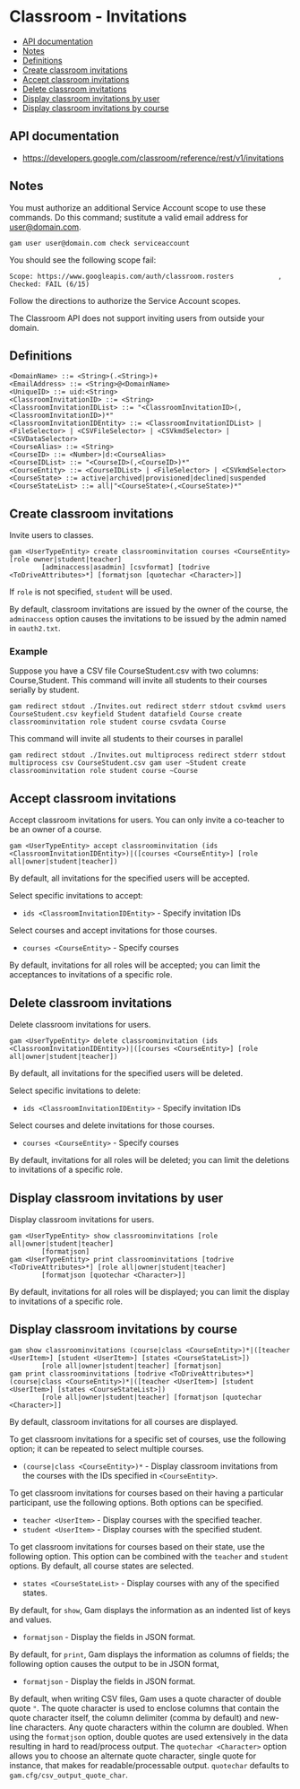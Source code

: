 # Classroom - Invitations
- [API documentation](#api-documentation)
- [Notes](#notes)
- [Definitions](#definitions)
- [Create classroom invitations](#create-classroom-invitations)
- [Accept classroom invitations](#accept-classroom-invitations)
- [Delete classroom invitations](#delete-classroom-invitations)
- [Display classroom invitations by user](#display-classroom-invitations-by-user)
- [Display classroom invitations by course](#display-classroom-invitations-by-course)

## API documentation
* https://developers.google.com/classroom/reference/rest/v1/invitations

## Notes

You must authorize an additional Service Account scope to use these commands.
Do this command; sustitute a valid email address for user@domain.com.
```
gam user user@domain.com check serviceaccount
```
You should see the following scope fail:
```
Scope: https://www.googleapis.com/auth/classroom.rosters           , Checked: FAIL (6/15)
```
Follow the directions to authorize the Service Account scopes.

The Classroom API does not support inviting users from outside your domain.

## Definitions
```
<DomainName> ::= <String>(.<String>)+
<EmailAddress> ::= <String>@<DomainName>
<UniqueID> ::= uid:<String>
<ClassroomInvitationID> ::= <String>
<ClassroomInvitationIDList> ::= "<ClassroomInvitationID>(,<ClassroomInvitationID>)*"
<ClassroomInvitationIDEntity> ::= <ClassroomInvitationIDList> | <FileSelector> | <CSVFileSelector> | <CSVkmdSelector> | <CSVDataSelector>
<CourseAlias> ::= <String>
<CourseID> ::= <Number>|d:<CourseAlias>
<CourseIDList> ::= "<CourseID>(,<CourseID>)*"
<CourseEntity> ::= <CourseIDList> | <FileSelector> | <CSVkmdSelector>
<CourseState> ::= active|archived|provisioned|declined|suspended
<CourseStateList> ::= all|"<CourseState>(,<CourseState>)*"
```
## Create classroom invitations
Invite users to classes.
```
gam <UserTypeEntity> create classroominvitation courses <CourseEntity> [role owner|student|teacher]
        [adminaccess|asadmin] [csvformat] [todrive <ToDriveAttributes>*] [formatjson [quotechar <Character>]]
```
If `role` is not specified, `student` will be used.

By default, classroom invitations are issued by the owner of the course, the `adminaccess` option causes the invitations to be issued by the admin named in `oauth2.txt`.

### Example

Suppose you have a CSV file CourseStudent.csv  with two columns: Course,Student.
This command will invite all students to their courses serially by student.
```
gam redirect stdout ./Invites.out redirect stderr stdout csvkmd users CourseStudent.csv keyfield Student datafield Course create classroominvitation role student course csvdata Course
```
This command will invite all students to their courses in parallel
```
gam redirect stdout ./Invites.out multiprocess redirect stderr stdout multiprocess csv CourseStudent.csv gam user ~Student create classroominvitation role student course ~Course
```
## Accept classroom invitations
Accept classroom invitations for users. You can only invite a co-teacher to be an owner of a course.	
```
gam <UserTypeEntity> accept classroominvitation (ids <ClassroomInvitationIDEntity>)|([courses <CourseEntity>] [role all|owner|student|teacher])
```
By default, all invitations for the specified users will be accepted.

Select specific invitations to accept:
* `ids <ClassroomInvitationIDEntity>` - Specify invitation IDs

Select courses and accept invitations for those courses.
* `courses <CourseEntity>` - Specify courses

By default, invitations for all roles will be accepted; you can limit the acceptances to invitations of a specific role.

## Delete classroom invitations
Delete classroom invitations for users.
```
gam <UserTypeEntity> delete classroominvitation (ids <ClassroomInvitationIDEntity>)|([courses <CourseEntity>] [role all|owner|student|teacher])
```
By default, all invitations for the specified users will be deleted.

Select specific invitations to delete:
* `ids <ClassroomInvitationIDEntity>` - Specify invitation IDs

Select courses and delete invitations for those courses.
* `courses <CourseEntity>` - Specify courses

By default, invitations for all roles will be deleted; you can limit the deletions to invitations of a specific role.

## Display classroom invitations by user
Display classroom invitations for users.
```
gam <UserTypeEntity> show classroominvitations [role all|owner|student|teacher]
        [formatjson]
gam <UserTypeEntity> print classroominvitations [todrive <ToDriveAttributes>*] [role all|owner|student|teacher]
        [formatjson [quotechar <Character>]]
```
By default, invitations for all roles will be displayed; you can limit the display to invitations of a specific role.

## Display classroom invitations by course
```
gam show classroominvitations (course|class <CourseEntity>)*|([teacher <UserItem>] [student <UserItem>] [states <CourseStateList>])
        [role all|owner|student|teacher] [formatjson]
gam print classroominvitations [todrive <ToDriveAttributes>*] (course|class <CourseEntity>)*|([teacher <UserItem>] [student <UserItem>] [states <CourseStateList>])
        [role all|owner|student|teacher] [formatjson [quotechar <Character>]]
```
By default, classroom invitations for all courses are displayed.

To get classroom invitations for a specific set of courses, use the following option; it can be repeated to select multiple courses.
* `(course|class <CourseEntity>)*` - Display classroom invitations from the courses with the IDs specified in `<CourseEntity>`.

To get classroom invitations for courses based on their having a particular participant, use the following options. Both options can be specified.
* `teacher <UserItem>` - Display courses with the specified teacher.
* `student <UserItem>` - Display courses with the specified student.

To get classroom invitations for courses based on their state, use the following option. This option can be combined with the `teacher` and `student` options.
By default, all course states are selected.
* `states <CourseStateList>` - Display courses with any of the specified states.

By default, for `show`, Gam displays the information as an indented list of keys and values.
* `formatjson` - Display the fields in JSON format.

By default, for `print`, Gam displays the information as columns of fields; the following option causes the output to be in JSON format,
* `formatjson` - Display the fields in JSON format.

By default, when writing CSV files, Gam uses a quote character of double quote `"`. The quote character is used to enclose columns that contain
the quote character itself, the column delimiter (comma by default) and new-line characters. Any quote characters within the column are doubled.
When using the `formatjson` option, double quotes are used extensively in the data resulting in hard to read/process output.
The `quotechar <Character>` option allows you to choose an alternate quote character, single quote for instance, that makes for readable/processable output.
`quotechar` defaults to `gam.cfg/csv_output_quote_char`.
